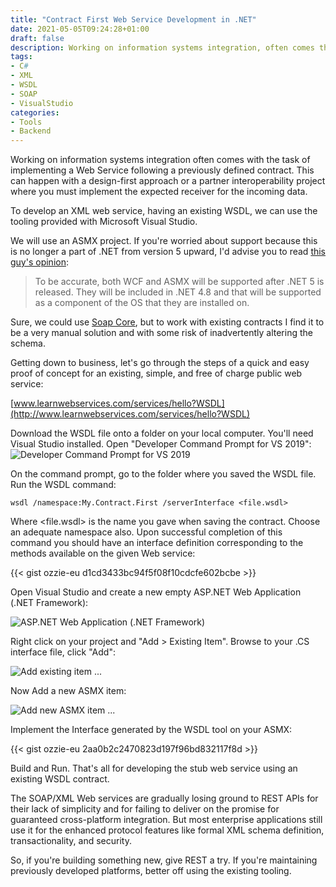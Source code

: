 ```yaml
---
title: "Contract First Web Service Development in .NET"
date: 2021-05-05T09:24:28+01:00
draft: false
description: Working on information systems integration, often comes the task of implementing a Web Service following a previously defined contract.  
tags:
- C#
- XML
- WSDL
- SOAP
- VisualStudio
categories:
- Tools
- Backend
---
```

Working on information systems integration often comes with the task of implementing a Web Service following a previously defined contract. This can happen with a design-first approach or a partner interoperability project where you must implement the expected receiver for the incoming data.

To develop an XML web service, having an existing WSDL, we can use the tooling provided with Microsoft Visual Studio. 

We will use an ASMX project. If you're worried about support because this is no longer a part of .NET from version 5 upward, I'd advise you to read [this guy\'s opinion](https://forums.asp.net/post/6306984.aspx):
> To be accurate, both WCF and ASMX will be supported after .NET 5 is released. They will be included in .NET 4.8 and that will be supported as a component of the OS that they are installed on.  

Sure, we could use [Soap Core](https://github.com/DigDes/SoapCore), but to work with existing contracts I find it to be a very manual solution and with some risk of inadvertently altering the schema.

Getting down to business, let's go through the steps of a quick and easy proof of concept for an existing, simple, and free of charge public web service: 

[www.learnwebservices.com/services/hello?WSDL](http://www.learnwebservices.com/services/hello?WSDL)

Download the WSDL file onto a folder on your local computer.
You'll need Visual Studio installed. Open "Developer Command Prompt for VS 2019":
![Developer Command Prompt for VS 2019](VSTools2019.webp)

On the command prompt, go to the folder where you saved the WSDL file.
Run the WSDL command:
```
wsdl /namespace:My.Contract.First /serverInterface <file.wsdl>
```

Where \<file.wsdl\> is the name you gave when saving the contract. Choose an adequate namespace also. Upon successful completion of this command you should have an interface definition corresponding to the methods available on the given Web service:

{{< gist ozzie-eu d1cd3433bc94f5f08f10cdcfe602bcbe >}}

Open Visual Studio and create a new empty ASP.NET Web Application (.NET Framework):

![ASP.NET Web Application (.NET Framework)](aspnet-web-app.webp)

Right click on your project and "Add > Existing Item". Browse to your .CS interface file, click "Add":

![Add existing item ...](add-existing-item.webp)

Now Add a new ASMX item:

![Add new ASMX item ...](new-item-asmx.webp)

Implement the Interface generated by the WSDL tool on your ASMX:

{{< gist ozzie-eu 2aa0b2c2470823d197f96bd832117f8d >}}

Build and Run. That's all for developing the stub web service using an existing WSDL contract.

The SOAP/XML Web services are gradually losing ground to REST APIs for their lack of simplicity and for failing to deliver on the promise for guaranteed cross-platform integration. But most enterprise applications still use it for the enhanced protocol features like formal XML schema definition, transactionality, and security.

So, if you're building something new, give REST a try. If you're maintaining previously developed platforms, better off using the existing tooling. 
